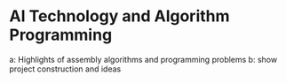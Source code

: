 # AI Technology and Algorithm Programming
 a: Highlights of assembly algorithms and programming problems b: show project construction and ideas
 
